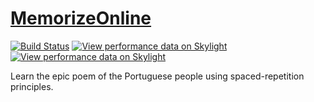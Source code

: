 # [MemorizeOnline](http://memorize.online/)
[![Build Status](https://travis-ci.org/jaysonvirissimo/os-lusiadas.svg?branch=master)](https://travis-ci.org/jaysonvirissimo/os-lusiadas)
[![View performance data on Skylight](https://badges.skylight.io/typical/f3Uy68BwJmi5.svg?token=K8MEiCxTzmgQXes15X0Vwo-bFC00nHW-HCyvQJsGgIs)](https://www.skylight.io/app/applications/f3Uy68BwJmi5)
[![View performance data on Skylight](https://badges.skylight.io/problem/f3Uy68BwJmi5.svg?token=K8MEiCxTzmgQXes15X0Vwo-bFC00nHW-HCyvQJsGgIs)](https://www.skylight.io/app/applications/f3Uy68BwJmi5)

Learn the epic poem of the Portuguese people using spaced-repetition principles.
